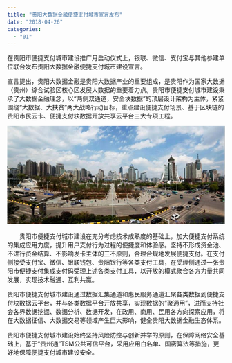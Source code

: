 ```yaml
---
title: "贵阳大数据金融便捷支付城市宣言发布"
date: "2018-04-26"
categories: 
  - "01"
---
```


在贵阳市便捷支付城市建设推广月启动仪式上，银联、微信、支付宝与其他参建单位联合发布贵阳大数据金融便捷支付城市建设宣言。

宣言提出，贵阳大数据金融是贵阳大数据产业的重要组成，是贵阳作为国家大数据（贵州）综合试验区核心区发展大数据的重要着力点。贵阳市便捷支付城市建设秉承了大数据金融理念，以“两侧双通道，安全块数据”的顶层设计架构为主体，紧紧围绕“大数据、大扶贫”两大战略行动目标，重点建设便捷支付场景、基于区块链的贵阳市民云卡、便捷支付块数据开放共享云平台三大专项工程。

![](images/20180426004108-48.jpg)

　　贵阳市便捷支付城市建设在充分考虑技术成熟度的基础上，加大便捷支付系统的集成应用力度，提升用户支付行为过程的便捷度和体验感。坚持不形成资金池、不进行资金结算、不影响发卡主体的三不原则，合理合规地发展便捷支付。在支付侧接受支付宝、微信、银联钱包、贵阳银行等各类支付工具，在受理侧通过一张贵阳市便捷支付集成支付码受理上述各类支付工具，以开放的模式聚合各方力量共同发展，实现技术融通、互利共赢。

贵阳市便捷支付城市建设通过数据汇集通道和惠民服务通道汇聚各类数据到便捷支付块数据云平台，并与各类数据平台开放共享，实现数据的“聚通用”，进而支持社会各界数据挖掘、数据分析、数据开发，在政用、商用、民用各方向探索应用，将在大数据征信、大数据交易等领域产生巨大影响，健全贵阳大数据金融生态体系。

贵阳市便捷支付城市建设始终坚持风险防控与创新并举的原则，在保障网络安全基础上，基于“贵州通”TSM公共可信平台，采用应用白名单、国密算法等措施，更好地保障便捷支付城市建设安全。
